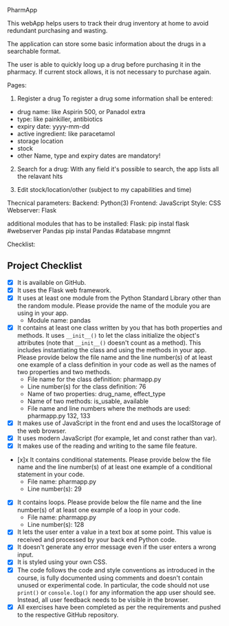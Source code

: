 PharmApp

This webApp helps users to track their drug inventory at home to avoid redundant purchasing and wasting.

The application can store some basic information about the drugs in a searchable format.

The user is able to quickly loog up a drug before purchasing it in the pharmacy. If current stock allows, it is not necessary to purchase again.


Pages:
1. Register a drug
To register a drug some information shall be entered:
- drug name: like Aspirin 500, or Panadol extra
- type: like painkiller, antibiotics
- expiry date: yyyy-mm-dd 
- active ingredient: like paracetamol
- storage location
- stock
- other
Name, type and expiry dates are mandatory!

2. Search for a drug:
With any field it's possible to search, the app lists all the relavant hits

3. Edit stock/location/other (subject to my capabilities and time)


Thecnical parameters:
Backend: Python(3)
Frontend: JavaScript
Style: CSS
Webserver: Flask

additional modules that has to be installed:
Flask: pip instal flask #webserver
Pandas pip instal Pandas #database mngmnt


Checklist:
## Project Checklist
- [x] It is available on GitHub.
- [x] It uses the Flask web framework.
- [x] It uses at least one module from the Python Standard Library other than the random module.
  Please provide the name of the module you are using in your app.
  - Module name: pandas
- [x] It contains at least one class written by you that has both properties and methods. It uses `__init__()` to let the class initialize the object's attributes (note that  `__init__()` doesn't count as a method). This includes instantiating the class and using the methods in your app. Please provide below the file name and the line number(s) of at least one example of a class definition in your code as well as the names of two properties and two methods.
  - File name for the class definition: pharmapp.py
  - Line number(s) for the class definition: 76
  - Name of two properties: drug_name, effect_type
  - Name of two methods: is_usable, available
  - File name and line numbers where the methods are used: pharmapp.py 132, 133
- [x] It makes use of JavaScript in the front end and uses the localStorage of the web browser.
- [x] It uses modern JavaScript (for example, let and const rather than var).
- [x] It makes use of the reading and writing to the same file feature.
- [x]x It contains conditional statements. Please provide below the file name and the line number(s) of at least
  one example of a conditional statement in your code.
  - File name: pharmapp.py
  - Line number(s): 29
- [x] It contains loops. Please provide below the file name and the line number(s) of at least
  one example of a loop in your code.
  - File name: pharmapp.py
  - Line number(s): 128
- [x] It lets the user enter a value in a text box at some point.
  This value is received and processed by your back end Python code.
- [x] It doesn't generate any error message even if the user enters a wrong input.
- [x] It is styled using your own CSS.
- [x] The code follows the code and style conventions as introduced in the course, is fully documented using comments and doesn't contain unused or experimental code. 
  In particular, the code should not use `print()` or `console.log()` for any information the app user should see. Instead, all user feedback needs to be visible in the browser.  
- [x] All exercises have been completed as per the requirements and pushed to the respective GitHub repository.
